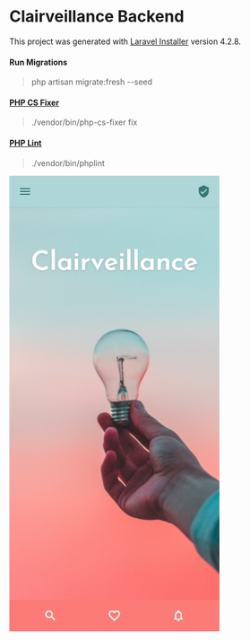# Clairveillance Backend

This project was generated with [Laravel Installer](https://github.com/laravel/installer) version 4.2.8.

#### Run Migrations

> php artisan migrate:fresh --seed

#### [PHP CS Fixer](https://github.com/eduarguz/shift-php-cs)

> ./vendor/bin/php-cs-fixer fix

#### [PHP Lint](https://github.com/overtrue/phplint)

> ./vendor/bin/phplint

![Clairveillance Homepage](clairveillance_screenshot_homepage.jpeg "Clairveillance Homepage")
